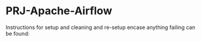 # PRJ-Apache-Airflow
Instructions for setup and cleaning and re-setup encase anything failing can be found:
